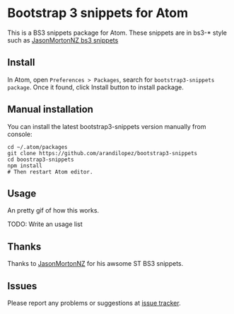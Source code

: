 # Bootstrap 3 snippets for Atom

This is a BS3 snippets package for Atom. These snippets are in bs3-* style such as [JasonMortonNZ bs3 snippets](https://github.com/JasonMortonNZ/bs3-sublime-plugin)

## Install

In Atom, open `Preferences > Packages`, search for `bootstrap3-snippets package`. Once it found, click Install button to install package.

## Manual installation

You can install the latest bootstrap3-snippets version manually from console:

    cd ~/.atom/packages
    git clone https://github.com/arandilopez/bootstrap3-snippets
    cd boostrap3-snippets
    npm install
    # Then restart Atom editor.
## Usage
An pretty gif of how this works.

TODO: Write an usage list

## Thanks
Thanks to [JasonMortonNZ](https://github.com/JasonMortonNZ) for his awsome ST BS3 snippets.

## Issues
Please report any problems or suggestions at [issue tracker](https://github.com/arandilopez/bootstrap3-snippets/issues/new).
